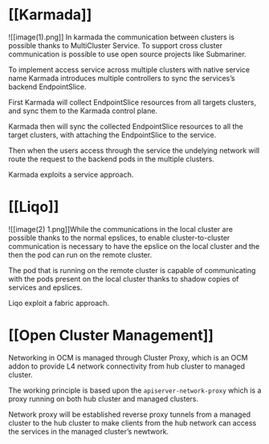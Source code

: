 # [[Karmada]]
![[image(1).png]]
In karmada the communication between clusters is possible thanks to MultiCluster Service. To support cross cluster communication is possible to use open source projects like Submariner.

To implement access service across multiple clusters with native service name Karmada introduces multiple controllers to sync the services’s backend EndpointSlice.

First Karmada will collect EndpointSlice resources from all targets clusters, and sync them to the Karmada control plane.

Karmada then will sync the collected EndpointSlice resources to all the target clusters, with attaching the EndpointSlice to the service.

Then when the users access through the service the undelying network will route the request to the backend pods in the multiple clusters.

Karmada exploits a service approach.

# [[Liqo]]
![[image(2) 1.png]]While the communications in the local cluster are possible thanks to the normal epslices, to enable cluster-to-cluster communication is necessary to have the epslice on the local cluster and the then the pod can run on the remote cluster.

The pod that is running on the remote cluster is capable of communicating with the pods present on the local cluster thanks to shadow copies of services and epslices.

Liqo exploit a fabric approach.

# [[Open Cluster Management]]
Networking in OCM is managed through Cluster Proxy, which is an OCM addon to provide L4 network connectivity from hub cluster to managed cluster.

The working principle is based upon the `apiserver-network-proxy` which is a proxy running on both hub cluster and managed clusters.

Network proxy will be established reverse proxy tunnels from a managed cluster to the hub cluster to make clients from the hub network can access the services in the managed cluster’s newtwork.

